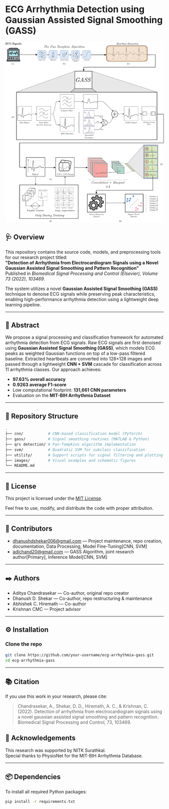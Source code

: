 # ECG Arrhythmia Detection using Gaussian Assisted Signal Smoothing (GASS)

![GASS Signal Demo](images/GASS_CNN_SVM_Flow_white_bg.png)

## 🩺 Overview

This repository contains the source code, models, and preprocessing tools for our research project titled:  
**"Detection of Arrhythmia from Electrocardiogram Signals using a Novel Gaussian Assisted Signal Smoothing and Pattern Recognition"**  
Published in *Biomedical Signal Processing and Control (Elsevier), Volume 73 (2022), 103469*.

The system utilizes a novel **Gaussian Assisted Signal Smoothing (GASS)** technique to denoise ECG signals while preserving peak characteristics, enabling high-performance arrhythmia detection using a lightweight deep learning pipeline.

---

## 🧠 Abstract

We propose a signal processing and classification framework for automated arrhythmia detection from ECG signals. Raw ECG signals are first denoised using **Gaussian Assisted Signal Smoothing (GASS)**, which models ECG peaks as weighted Gaussian functions on top of a low-pass filtered baseline. Extracted heartbeats are converted into 128×128 images and passed through a lightweight **CNN + SVM** cascade for classification across 11 arrhythmia classes. Our approach achieves:

- **97.63% overall accuracy**
- **0.9263 average F1-score**
- Low computational footprint: **131,661 CNN parameters**
- Evaluation on the **MIT-BIH Arrhythmia Dataset**

---

## 📁 Repository Structure

```bash
.
├── cnn/           # CNN-based classification model (PyTorch)
├── gass/          # Signal smoothing routines (MATLAB & Python)
├── qrs detection/ # Pan-Tompkins algorithm implementation
├── svm/           # Quadratic SVM for subclass classification
├── utility/       # Support scripts for signal filtering and plotting
├── images/        # Visual examples and schematic figures
└── README.md

```

---

## 📝 License

This project is licensed under the [MIT License](LICENSE).

Feel free to use, modify, and distribute the code with proper attribution.

---

## 👥 Contributors

- [dhanushdshekar006@gmail.com](https://github.com/dhanushdshekar) — Project maintenance, repo creation, documentation, Data Processing, Model Fine-Tuning[CNN, SVM]
- [adichand20@gmail.com](https://github.com/chandrasekaraditya) — GASS Algorithm, joint research author[Primary], Inference Model[CNN, SVM]

---

## ✒️ Authors

- Aditya Chandrasekar — Co-author, original repo creator  
- Dhanush D. Shekar — Co-author, repo restructuring & maintenance  
- Abhishek C. Hiremath — Co-author  
- Krishnan CMC — Project advisor

---

## ⚙️ Installation

### Clone the repo
```bash
git clone https://github.com/your-username/ecg-arrhythmia-gass.git
cd ecg-arrhythmia-gass
```

---

## 📚 Citation

If you use this work in your research, please cite:

> Chandrasekar, A., Shekar, D. D., Hiremath, A. C., & Krishnan, C. (2022). Detection of arrhythmia from electrocardiogram signals using a novel gaussian assisted signal smoothing and pattern recognition. Biomedical Signal Processing and Control, 73, 103469.

## 🙏 Acknowledgements

This research was supported by NITK Surathkal.  
Special thanks to PhysioNet for the MIT-BIH Arrhythmia Database.

---

## 📦 Dependencies

To install all required Python packages:

```bash
pip install -r requirements.txt
```

